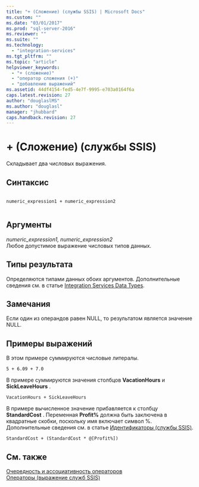 ```yaml
---
title: "+ (Сложение) (службы SSIS) | Microsoft Docs"
ms.custom: ""
ms.date: "03/01/2017"
ms.prod: "sql-server-2016"
ms.reviewer: ""
ms.suite: ""
ms.technology: 
  - "integration-services"
ms.tgt_pltfrm: ""
ms.topic: "article"
helpviewer_keywords: 
  - "+ (сложение)"
  - "оператор сложения (+)"
  - "добавление выражений"
ms.assetid: 44df4154-fed5-4e7f-9995-e703a0164f6a
caps.latest.revision: 27
author: "douglaslMS"
ms.author: "douglasl"
manager: "jhubbard"
caps.handback.revision: 27
---
```

# + (Сложение) (службы SSIS)
  Складывает два числовых выражения.  
  
## Синтаксис  
  
```  
  
numeric_expression1 + numeric_expression2  
  
```  
  
## Аргументы  
 *numeric_expression1, numeric_expression2*  
 Любое допустимое выражение числовых типов данных.  
  
## Типы результата  
 Определяются типами данных обоих аргументов. Дополнительные сведения см. в статье [Integration Services Data Types](../../integration-services/data-flow/integration-services-data-types.md).  
  
## Замечания  
 Если один из операндов равен NULL, то результатом является значение NULL.  
  
## Примеры выражений  
 В этом примере суммируются числовые литералы.  
  
```  
5 + 6.09 + 7.0  
```  
  
 В примере суммируются значения столбцов **VacationHours** и **SickLeaveHours** .  
  
```  
VacationHours + SickLeaveHours  
```  
  
 В примере вычисленное значение прибавляется к столбцу **StandardCost** . Переменная **Profit%** должна быть заключена в квадратные скобки, поскольку имя включает символ %. Дополнительные сведения см. в статье [Идентификаторы (службы SSIS)](../../integration-services/expressions/identifiers-ssis.md).  
  
```  
StandardCost + (StandardCost * @[Profit%])  
```  
  
## См. также  
 [Очередность и ассоциативность операторов](../../integration-services/expressions/operator-precedence-and-associativity.md)   
 [Операторы (выражение служб SSIS)](../../integration-services/expressions/operators-ssis-expression.md)  
  
  